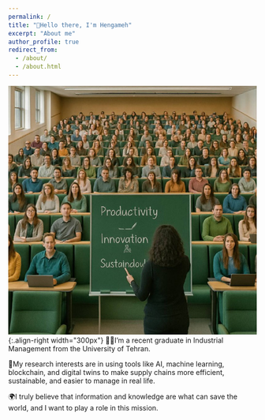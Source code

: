 ```yaml
---
permalink: /
title: "👋Hello there, I'm Hengameh"
excerpt: "About me"
author_profile: true
redirect_from: 
  - /about/
  - /about.html
---
```





![Illustration of combining vision and language modalities](images/photo_5920381374521527544_x.jpg){:.align-right width="300px"}
👩‍💻I’m a recent graduate in Industrial Management from the University of Tehran. 

🔬My research interests are in using tools like AI, machine learning, blockchain, and digital twins to make supply chains more efficient, sustainable, and easier to manage in real life. 

🌍I truly  believe that information and knowledge are what can save the world, and I want to play a role in this mission.
